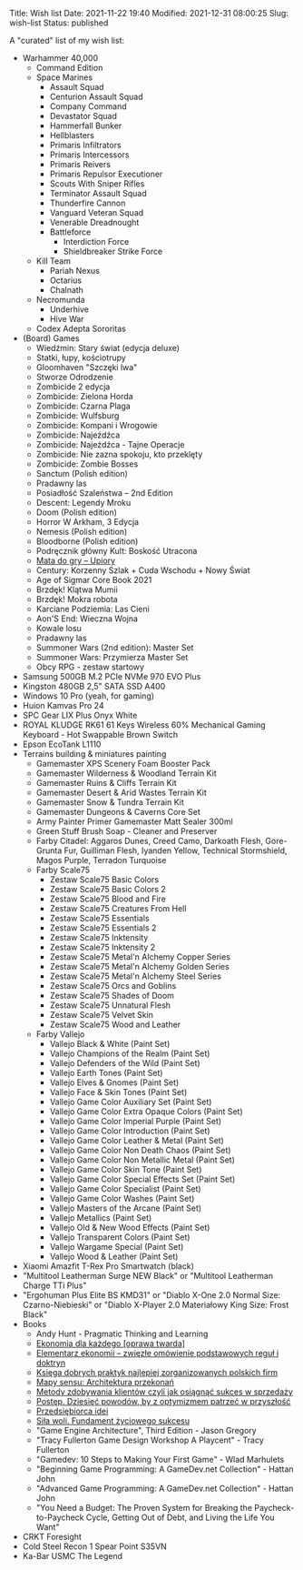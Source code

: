 Title: Wish list
Date: 2021-11-22 19:40
Modified: 2021-12-31 08:00:25
Slug: wish-list
Status: published

A "curated" list of my wish list:

- Warhammer 40,000
    - Command Edition
    - Space Marines
        - Assault Squad
        - Centurion Assault Squad
        - Company Command
        - Devastator Squad
        - Hammerfall Bunker
        - Hellblasters
        - Primaris Infiltrators
        - Primaris Intercessors
        - Primaris Reivers
        - Primaris Repulsor Executioner
        - Scouts With Sniper Rifles
        - Terminator Assault Squad
        - Thunderfire Cannon
        - Vanguard Veteran Squad
        - Venerable Dreadnought
        - Battleforce
            - Interdiction Force
            - Shieldbreaker Strike Force
    - Kill Team
        - Pariah Nexus
        - Octarius
        - Chalnath
    - Necromunda
        - Underhive
        - Hive War
    - Codex Adepta Sororitas
- (Board) Games
    - Wiedźmin: Stary świat (edycja deluxe)
    - Statki, łupy, kościotrupy
    - Gloomhaven "Szczęki lwa"
    - Stworze Odrodzenie
    - Zombicide 2 edycja
    - Zombicide: Zielona Horda
    - Zombicide: Czarna Plaga
    - Zombicide: Wulfsburg
    - Zombicide: Kompani i Wrogowie
    - Zombicide: Najeźdźca
    - Zombicide: Najeźdźca - Tajne Operacje
    - Zombicide: Nie zazna spokoju, kto przeklęty
    - Zombicide: Zombie Bosses
    - Sanctum (Polish edition)
    - Pradawny las
    - Posiadłość Szaleństwa – 2nd Edition
    - Descent: Legendy Mroku
    - Doom (Polish edition)
    - Horror W Arkham, 3 Edycja
    - Nemesis (Polish edition)
    - Bloodborne (Polish edition)
    - Podręcznik główny Kult: Boskość Utracona
    - [Mata do gry – Upiory](https://whatthefrog.pl/produkt/mata-do-gry-2/)
    - Century: Korzenny Szlak + Cuda Wschodu + Nowy Świat
    - Age of Sigmar Core Book 2021
    - Brzdęk! Klątwa Mumii
    - Brzdęk! Mokra robota
    - Karciane Podziemia: Las Cieni
    - Aon'S End: Wieczna Wojna
    - Kowale losu
    - Pradawny las
    - Summoner Wars (2nd edition): Master Set
    - Summoner Wars: Przymierza Master Set
    - Obcy RPG - zestaw startowy
- Samsung 500GB M.2 PCIe NVMe 970 EVO Plus
- Kingston 480GB 2,5" SATA SSD A400
- Windows 10 Pro (yeah, for gaming)
- Huion Kamvas Pro 24
- SPC Gear LIX Plus Onyx White
- ROYAL KLUDGE RK61 61 Keys Wireless 60% Mechanical Gaming Keyboard - Hot Swappable Brown Switch
- Epson EcoTank L1110
- Terrains building & miniatures painting
    - Gamemaster XPS Scenery Foam Booster Pack
    - Gamemaster Wilderness & Woodland Terrain Kit
    - Gamemaster Ruins & Cliffs Terrain Kit
    - Gamemaster Desert & Arid Wastes Terrain Kit
    - Gamemaster Snow & Tundra Terrain Kit
    - Gamemaster Dungeons & Caverns Core Set
    - Army Painter Primer Gamemaster Matt Sealer 300ml
    - Green Stuff Brush Soap - Cleaner and Preserver
    - Farby Citadel: Aggaros Dunes, Creed Camo, Darkoath Flesh, Gore-Grunta Fur, Guilliman Flesh, Iyanden Yellow, Technical Stormshield, Magos Purple, Terradon Turquoise
    - Farby Scale75
        - Zestaw Scale75 Basic Colors
        - Zestaw Scale75 Basic Colors 2
        - Zestaw Scale75 Blood and Fire
        - Zestaw Scale75 Creatures From Hell
        - Zestaw Scale75 Essentials
        - Zestaw Scale75 Essentials 2
        - Zestaw Scale75 Inktensity
        - Zestaw Scale75 Inktensity 2
        - Zestaw Scale75 Metal'n Alchemy Copper Series
        - Zestaw Scale75 Metal'n Alchemy Golden Series
        - Zestaw Scale75 Metal'n Alchemy Steel Series
        - Zestaw Scale75 Orcs and Goblins
        - Zestaw Scale75 Shades of Doom
        - Zestaw Scale75 Unnatural Flesh
        - Zestaw Scale75 Velvet Skin
        - Zestaw Scale75 Wood and Leather
    - Farby Vallejo
        - Vallejo Black & White (Paint Set)
        - Vallejo Champions of the Realm (Paint Set)
        - Vallejo Defenders of the Wild (Paint Set)
        - Vallejo Earth Tones (Paint Set)
        - Vallejo Elves & Gnomes (Paint Set)
        - Vallejo Face & Skin Tones (Paint Set)
        - Vallejo Game Color Auxiliary Set (Paint Set)
        - Vallejo Game Color Extra Opaque Colors (Paint Set)
        - Vallejo Game Color Imperial Purple (Paint Set)
        - Vallejo Game Color Introduction (Paint Set)
        - Vallejo Game Color Leather & Metal (Paint Set)
        - Vallejo Game Color Non Death Chaos (Paint Set)
        - Vallejo Game Color Non Metallic Metal (Paint Set)
        - Vallejo Game Color Skin Tone (Paint Set)
        - Vallejo Game Color Special Effects Set (Paint Set)
        - Vallejo Game Color Specialist (Paint Set)
        - Vallejo Game Color Washes (Paint Set)
        - Vallejo Masters of the Arcane (Paint Set)
        - Vallejo Metallics (Paint Set)
        - Vallejo Old & New Wood Effects (Paint Set)
        - Vallejo Transparent Colors (Paint Set)
        - Vallejo Wargame Special (Paint Set)
        - Vallejo Wood & Leather (Paint Set)
- Xiaomi Amazfit T-Rex Pro Smartwatch (black)
- "Multitool Leatherman Surge NEW Black" or "Multitool Leatherman Charge TTi Plus"
- "Ergohuman Plus Elite BS KMD31" or "Diablo X-One 2.0 Normal Size: Czarno-Niebieski" or "Diablo X-Player 2.0 Materiałowy King Size: Frost Black"
- Books
    - Andy Hunt - Pragmatic Thinking and Learning
    - [Ekonomia dla każdego [oprawa twarda]](https://www.fijor.com/ksiazki/ekonomia-dla-kazdego-2/)
    - [Elementarz ekonomii – zwięzłe omówienie podstawowych reguł i doktryn](https://www.fijor.com/ksiazki/elementarz-ekonomii-zwiezle-omowienie-podstawowych-regul-i-doktryn/)
    - [Księga dobrych praktyk najlepiej zorganizowanych polskich firm](https://www.fijor.com/ksiazki/ksiega-dobrych-praktyk/)
    - [Mapy sensu: Architektura przekonań](https://www.fijor.com/ksiazki/mapy-sensu/)
    - [Metody zdobywania klientów czyli jak osiągnąć sukces w sprzedaży](https://www.fijor.com/ksiazki/metody-zdobywania-klientow-czyli-jak-osiagnac-sukces-w-sprzedazy/)
    - [Postęp. Dziesięć powodów, by z optymizmem patrzeć w przyszłość](https://www.fijor.com/ksiazki/postep-dziesiec-powodow-by-z-optymizmem-patrzec-w-przyszlosc/)
    - [Przedsiębiorca idei](https://www.fijor.com/ksiazki/przedsiebiorca-idei/)
    - [Siła woli. Fundament życiowego sukcesu](https://www.fijor.com/ksiazki/sila-woli/)
    - "Game Engine Architecture", Third Edition - Jason Gregory
    - "Tracy Fullerton Game Design Workshop A Playcent" - Tracy Fullerton
    - "Gamedev: 10 Steps to Making Your First Game" - Wlad Marhulets
    - "Beginning Game Programming: A GameDev.net Collection" - Hattan John
    - "Advanced Game Programming: A GameDev.net Collection" - Hattan John
    - "You Need a Budget: The Proven System for Breaking the Paycheck-to-Paycheck Cycle, Getting Out of Debt, and Living the Life You Want"
- CRKT Foresight
- Cold Steel Recon 1 Spear Point S35VN
- Ka-Bar USMC The Legend
